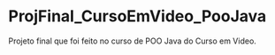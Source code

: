 # ProjFinal_CursoEmVideo_PooJava
 Projeto final que foi feito no curso de POO Java do Curso em Video.
